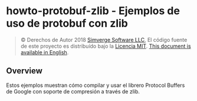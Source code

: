 howto-protobuf-zlib - Ejemplos de uso de protobuf con zlib
==========================================================

> &copy; Derechos de Autor 2018 [Simverge Software LLC](https://simverge.com/es),
> El código fuente de este proyecto es distribuído bajo la [Licencia MIT](LICENSE-es.md).
> [This document is available in English](README.md).

Overview
--------

Estos ejemplos muestran cómo compilar y usar el librero Protocol Buffers
de Google con soporte de compresión a través de zlib.
